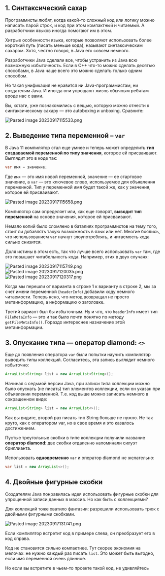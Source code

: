 ## 1. Синтаксический сахар

Программисты любят, когда какой-то сложный код или логику можно написать парой строк, и код при этом компактный и читаемый. А разработчики языков иногда помогают им в этом.

Хитрые особенности языка, которые позволяют использовать более короткий путь (писать меньше кода), называют синтаксическим сахаром. Хотя, честно говоря, в Java его совсем немного.

Разработчики Java сделали все, чтобы устранить из Java всю возможную избыточность. Если в C++ что-то можно сделать десятью способами, в Java чаще всего это можно сделать только одним способом.

Но такая унификация не нравится ни Java-программистам, ни создателям Java. И иногда они упрощают жизнь обычным ребятам вроде нас с вами.

Вы, кстати, уже познакомились с вещью, которую можно отнести к синтаксическому сахару — это autoboxing и unboxing. Сравните:

![Pasted image 20230917115533.png](..%2F..%2F..%2F..%2FAppData%2FLocal%2FTemp%2FPasted%20image%2020230917115533.png)

## 2. Выведение типа переменной – `var`

В Java 11 компилятор стал еще умнее и теперь может определить **тип создаваемой переменной по типу значения**, которое ей присваивают. Выглядит это в коде так:

```java
var имя = значение;
```

Где `имя` — это имя новой переменной, значение — ее стартовое значение, а `var` — это ключевое слово, используемое для объявления переменной. Тип у переменной имя будет такой же, как у значения, которое ей присваивают.

![Pasted image 20230917115658.png](..%2F..%2F..%2F..%2FAppData%2FLocal%2FTemp%2FPasted%20image%2020230917115658.png)

Компилятор сам определяет или, как еще говорят, **выводит тип переменной** на основе значения, которое ей присваивают.

Немало копий было сломлено в баталиях программистов на тему того, стоит ли добавлять такую возможность в язык или нет. Многие боялись, что использованием `var` начнут злоупотреблять, и читаемость кода сильно снизится.

Доля истины в этом есть, так что лучше всего использовать `var` там, где это повышает читабельность кода. Например, этих в двух случаях:

![Pasted image 20230917115749.png](..%2F..%2F..%2F..%2FAppData%2FLocal%2FTemp%2FPasted%20image%2020230917115749.png)
![Pasted image 20230917120035.png](..%2F..%2F..%2F..%2FAppData%2FLocal%2FTemp%2FPasted%20image%2020230917120035.png)
![Pasted image 20230917120317.png](..%2F..%2F..%2F..%2FAppData%2FLocal%2FTemp%2FPasted%20image%2020230917120317.png)

Когда мы перешли от варианта в строке 1 к варианту в строке 2, мы за счет имени переменной (`headerInfo`) добавили коду немного читаемости. Теперь ясно, что метод возвращал не просто метаинформацию, а информацию о заголовке.

Третий вариант был бы избыточным. Ну и что, что `headerInfo` имеет тип `FileMetaInfo` — это и так было почти понятно по методу `getFileMetaInfo()`. Гораздо интереснее назначение этой метаинформации.

## 3. Опускание типа — оператор diamond: `<>`

Еще до появления оператора `var` были попытки научить компилятор выводить типы коллекций. Согласитесь, эта запись выглядит немного избыточно:

```java
ArrayList<String> list = new ArrayList<String>();
```

Начиная с седьмой версии Java, при записи типа коллекции можно было опускать (не писать) тип элементов коллекции, если он указан при объявлении переменной. Т.е. код выше можно записать немного в сокращенном виде:

```java
ArrayList<String> list = new ArrayList<>();
```

Как вы видите, второй раз писать тип String больше не нужно. Не так круто, как с оператором var, но в свое время и это казалось достижением.

Пустые треугольные скобки в типе коллекции получили название **оператор diamond**: две скобки отдаленно напоминали силуэт бриллианта.

Использовать **одновременно** `var` и оператор diamond не желательно:

```java
var list = new ArrayList<>();
```

## 4. Двойные фигурные скобки

Создателям Java понравилась идея использовать фигурные скобки для упрощенной записи данных в массив. Но как быть с коллекциями?

Для коллекций тоже хватило фантазии: разрешили использовать трюк с двойными фигурными скобками.

![Pasted image 20230917131741.png](..%2F..%2F..%2F..%2FAppData%2FLocal%2FTemp%2FPasted%20image%2020230917131741.png)

Если компилятор встретит код в примере слева, он преобразует его в код справа.

Код не становится сильно компактнее. Тут скорее экономия на мелочах: не нужно каждый раз писать `list`. Это может быть выгодно, если имя переменной очень длинное.

Но если вы встретите в чьем-то проекте такой код, не удивляйтесь